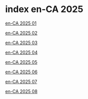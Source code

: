 # index en-CA 2025

<a href="./01">en-CA 2025 01</a>

<a href="./02">en-CA 2025 02</a>

<a href="./03">en-CA 2025 03</a>

<a href="./04">en-CA 2025 04</a>

<a href="./05">en-CA 2025 05</a>

<a href="./06">en-CA 2025 06</a>

<a href="./07">en-CA 2025 07</a>

<a href="./08">en-CA 2025 08</a>
